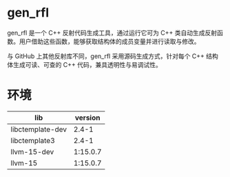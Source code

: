 
# gen_rfl

gen_rfl 是一个 C++ 反射代码生成工具，通过运行它可为 C++ 类自动生成反射函数。用户借助这些函数，能够获取结构体的成员变量并进行读取与修改。

与 GitHub 上其他反射库不同，gen_rfl 采用源码生成方式，针对每个 C++ 结构体生成可读、可查的 C++ 代码，兼具透明性与易调试性。

# 环境
|lib|version|
|-|-|
|libctemplate-dev|2.4-1|
|libctemplate3|2.4-1|
|llvm-15-dev|1:15.0.7|
|llvm-15|1:15.0.7|